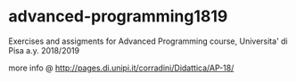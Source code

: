 # advanced-programming1819
Exercises and assigments for Advanced Programming course, Universita' di Pisa a.y. 2018/2019


more info @ http://pages.di.unipi.it/corradini/Didattica/AP-18/
